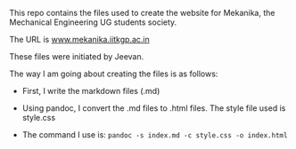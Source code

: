 This repo contains the files used to create the website for Mekanika, the Mechanical Engineering UG students society. 

The URL is www.mekanika.iitkgp.ac.in

These files were initiated by Jeevan.

The way I am going about creating the files is as follows:

* First, I write the markdown files (.md)

* Using pandoc, I convert the .md files to .html files. The style file used is style.css

* The command I use is: `pandoc -s index.md -c style.css -o index.html`
